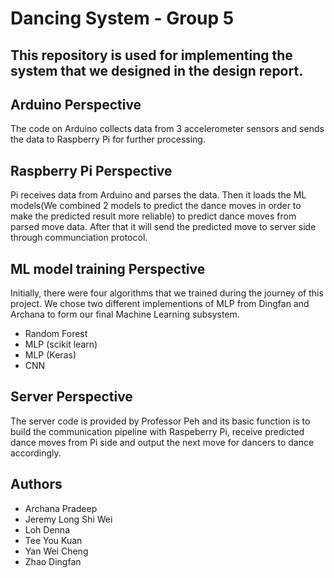 # Dancing System - Group 5

## This repository is used for implementing the system that we designed in the design report. 

## Arduino Perspective 
The code on Arduino collects data from 3 accelerometer sensors and sends the data to Raspberry Pi for further processing. 

## Raspberry Pi Perspective 
Pi receives data from Arduino and parses the data. Then it loads the ML models(We combined 2 models to predict the dance moves in order to make the predicted result more reliable) to predict dance moves from parsed move data. After that it will send the predicted move to server side through communciation protocol.

## ML model training Perspective
Initially, there were four algorithms that we trained during the journey of this project. We chose two different implementions of MLP from Dingfan and Archana to form our final Machine Learning subsystem. 

- Random Forest 
- MLP (scikit learn)
- MLP (Keras)
- CNN

## Server Perspective 
The server code is provided by Professor Peh and its basic function is to build the communication pipeline with Raspeberry Pi, receive predicted dance moves from Pi side and output the next move for dancers to dance accordingly. 

## Authors 
* Archana Pradeep 
* Jeremy Long Shi Wei
* Loh Denna
* Tee You Kuan 
* Yan Wei Cheng
* Zhao Dingfan
